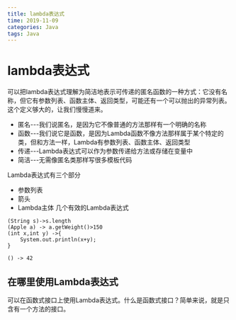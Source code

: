 ```yaml
---
title: lambda表达式
time: 2019-11-09
categories: Java
tags: Java
---
```


# lambda表达式
可以把lambda表达式理解为简洁地表示可传递的匿名函数的一种方式：它没有名称，但它有参数列表、函数主体、返回类型，可能还有一个可以抛出的异常列表。这个定义够大的，让我们慢慢道来。

* 匿名---我们说匿名，是因为它不像普通的方法那样有一个明确的名称
* 函数---我们说它是函数，是因为Lambda函数不像方法那样属于某个特定的类，但和方法一样，Lambda有参数列表、函数主体、返回类型
* 传递---Lambda表达式可以作为参数传递给方法或存储在变量中
* 简洁---无需像匿名类那样写很多模板代码

Lambda表达式有三个部分
* 参数列表
* 箭头
* Lambda主体
几个有效的Lambda表达式
```
(String s)->s.length
(Apple a) -> a.getWeight()>150
(int x,int y) ->{
	System.out.println(x+y);
}

() -> 42
```

## 在哪里使用Lambda表达式
可以在函数式接口上使用Lambda表达式。什么是函数式接口？简单来说，就是只含有一个方法的接口。
